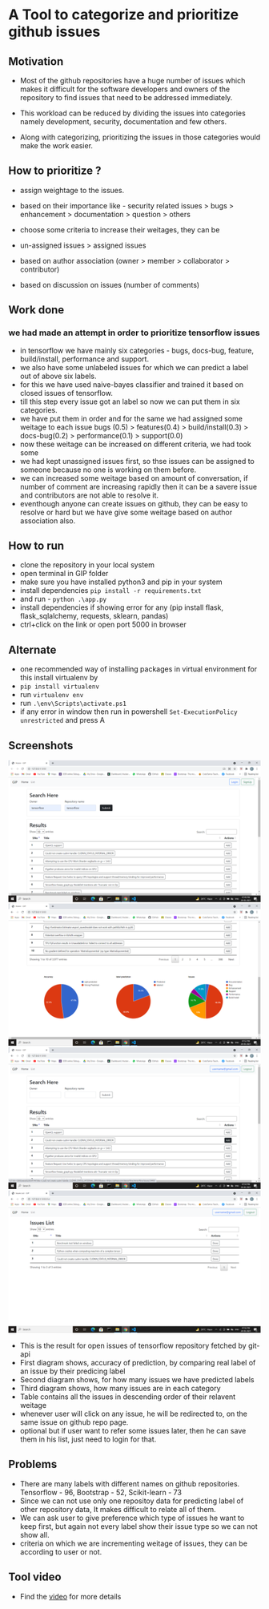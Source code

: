 # A Tool to categorize and prioritize github issues
## Motivation
- Most of the github repositories have a huge number of issues which makes it difficult for the software developers and owners of the repository  to find issues that need to be addressed immediately.

- This workload can be reduced by dividing the issues into categories namely development, security, documentation and few others.

- Along with categorizing, prioritizing the issues in those categories would make the work easier.

## How to prioritize ?
- assign weightage to the issues.

- based on their importance like - security related issues > bugs > enhancement > documentation > question > others

- choose some criteria to increase their weitages, they can be

- un-assigned issues > assigned issues

- based on author association (owner > member > collaborator > contributor)

- based on discussion on issues (number of comments)

## Work done
### we had made an attempt in order to prioritize tensorflow issues
- in tensorflow we have mainly six categories - bugs, docs-bug, feature, build/install, performance and support.
- we also have some unlabeled issues for which we can predict a label out of above six labels.
- for this we have used naive-bayes classifier and trained it based on closed issues of tensorflow.
- till this step every issue got an label so now we can put them in six categories.
- we have put them in order and for the same we had assigned some weitage to each issue
 bugs (0.5) > features(0.4) > build/install(0.3) > docs-bug(0.2) > performance(0.1) > support(0.0)
- now these weitage can be increased on different criteria, we had took some
- we had kept unassigned issues first, so thse issues can be assigned to someone because no one is working on them before.
- we can increased some weitage based on amount of conversation, if number of comment are increasing rapidly then it can be a savere issue and contributors are not able to resolve it.
- eventhough anyone can create issues on github, they can be easy to resolve or hard but we have give some weitage based on author association also.

## How to run
- clone the repository in your local system
- open terminal in GIP folder
- make sure you have installed python3 and pip in your system
- install dependencies `pip install -r requirements.txt`
- and run -         `python .\app.py`
- install dependencies if showing error for any (pip install flask, flask_sqlalchemy, requests, sklearn, pandas)
- ctrl+click on the link or open port 5000 in browser

## Alternate
- one recommended way of installing packages in virtual environment for this install virtualenv by
- `pip install virtualenv`
- run `virtualenv env`
- run `.\env\Scripts\activate.ps1`
- if any error in window then run in powershell `Set-ExecutionPolicy unrestricted` and press A

## Screenshots
![top](screenshots/s1.png "Top Home Page")
![bottom](screenshots/s2.png "Bottom Home Page")
![add issue](screenshots/s3.png "Add button Home Page")
![show list](screenshots/s4.png "List Page")
- This is the result for open issues of tensorflow repository fetched by git-api
- First diagram shows, accuracy of prediction, by comparing real label of an issue by their predicing label
- Second diagram shows, for how many issues we have predicted labels
- Third diagram shows, how many issues are in each category
- Table contains all the issues in descending order of their relavent weitage
- whenever user will click on any issue, he will be redirected to, on the same issue on github repo page.
- optional but if user want to refer some issues later, then he can save them in his list, just need to login for that.

## Problems
- There are many labels with different names on github repositories.
  Tensorflow - 96,  Bootstrap - 52, Scikit-learn - 73 
- Since we can not use only one repositoy data for predicting label of other repository data, It makes difficult to relate all of them.
- We can ask user to give preference which type of issues he want to keep first, but again not every label show their issue type so we can not show all.
- criteria on which we are incrementing weitage of issues, they can be according to user or not.

## Tool video
- Find the [video](https://drive.google.com/file/d/1UrgXqLrCuuYPK8iaP8KiGOF9rTSW975E/view?usp=sharing) for more details
